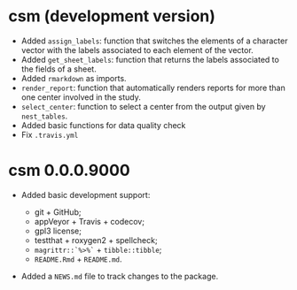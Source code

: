 # csm (development version)
* Added `assign_labels`: function that switches the elements of a 
  character vector with the labels associated to each element of the
  vector.
* Added `get_sheet_labels`: function that returns the labels associated
  to the fields of a sheet.
* Added `rmarkdown` as imports.
* `render_report`: function that automatically renders reports for 
  more than one center involved in the study.
* `select_center`: function to select a center from the output given by
  `nest_tables`.
* Added basic functions for data quality check
* Fix `.travis.yml`

# csm 0.0.0.9000

* Added basic development support:
  - git + GitHub;
  - appVeyor + Travis + codecov;
  - gpl3 license;
  - testthat + roxygen2 + spellcheck;
  - `` magrittr::`%>%` `` + `tibble::tibble`;
  - `README.Rmd` + `README.md`.

* Added a `NEWS.md` file to track changes to the package.
